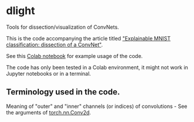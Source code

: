 # dlight

Tools for dissection/visualization of ConvNets.

This is the code accompanying the article titled ["Explainable MNIST classification: dissection of a ConvNet"](https://towardsdatascience.com/explainable-mnist-classification-dissection-of-a-convnet-f32910d52842?source=email-7313b3fb800-1594132836230-layerCake.autoLayerCakeWriterNotification-------------------------7b372beb_5c81_4d8d_9661_43af7dd06766&sk=533d0c0d577be51f9ebe7863672519f6).

See this [Colab notebook](https://colab.research.google.com/drive/1GqynTl2NhVPMUk3LCOQ91yXGsLf1UmJj?usp=sharing) for example usage of the code.

The code has only been tested in a Colab environment, it might not work in Jupyter notebooks or in a terminal.

## Terminology used in the code.

Meaning of "outer" and "inner" channels (or indices) of convolutions - See the arguments of [torch.nn.Conv2d](https://pytorch.org/docs/master/generated/torch.nn.Conv2d.html#torch.nn.Conv2d).
